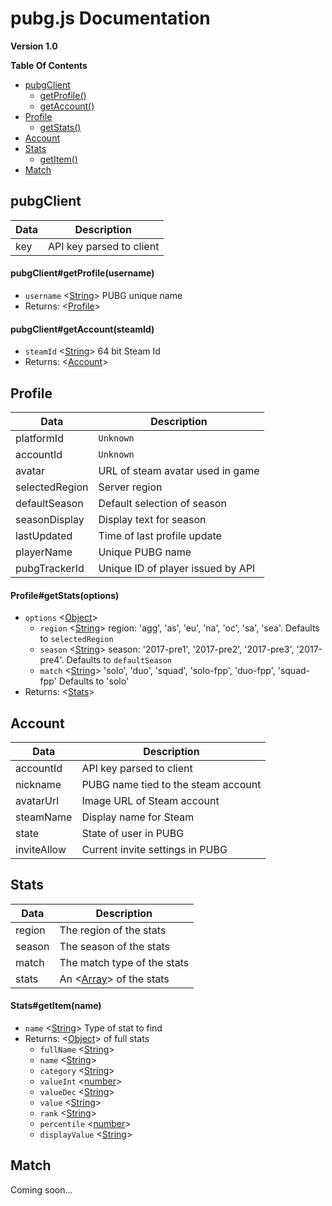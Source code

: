 # pubg.js Documentation
**Version 1.0**

**Table Of Contents**
- [pubgClient](#pubgClient)
    * [getProfile()](#pubgClientgetProfileusername)
    * [getAccount()](#pubgClientgetAccountsteamId)
- [Profile](#Profile)
    * [getStats()](#ProfilegetStatsoptions)
- [Account](#Account)
- [Stats](#Stats)
    * [getItem()](#StatsgetItemname)
- [Match](#Match)


## pubgClient
| Data | Description              |
|------|--------------------------|
| key  | API key parsed to client |

#### pubgClient#getProfile(username)
- `username` <[String]> PUBG unique name
- Returns: <[Profile]>

#### pubgClient#getAccount(steamId)
- `steamId` <[String]> 64 bit Steam Id
- Returns: <[Account]>

## Profile
| Data           | Description                       |
|----------------|-----------------------------------|
| platformId     | `Unknown`                         |
| accountId      | `Unknown`                         |
| avatar         | URL of steam avatar used in game  |
| selectedRegion | Server region                     |
| defaultSeason  | Default selection of season       |
| seasonDisplay  | Display text for season           |
| lastUpdated    | Time of last profile update       |
| playerName     | Unique PUBG name                  |
| pubgTrackerId  | Unique ID of player issued by API |

#### Profile#getStats(options)
- `options` <[Object]>
    - `region` <[String]> region: 'agg', 'as', 'eu', 'na', 'oc', 'sa', 'sea'. Defaults to `selectedRegion`
    - `season` <[String]> season: '2017-pre1', '2017-pre2', '2017-pre3', '2017-pre4'. Defaults to `defaultSeason`
    - `match` <[String]> 'solo', 'duo', 'squad', 'solo-fpp', 'duo-fpp', 'squad-fpp' Defaults to 'solo'
- Returns: <[Stats]>

## Account
| Data        | Description                         |
|-------------|-------------------------------------|
| accountId   | API key parsed to client            |
| nickname    | PUBG name tied to the steam account |
| avatarUrl   | Image URL of Steam account          |
| steamName   | Display name for Steam              |
| state       | State of user in PUBG               |
| inviteAllow | Current invite settings in PUBG     |

## Stats
| Data   | Description                 |
|--------|-----------------------------|
| region | The region of the stats     |
| season | The season of the stats     |
| match  | The match type of the stats |
| stats  | An <[Array]> of the stats   |

#### Stats#getItem(name)
- `name` <[String]> Type of stat to find
- Returns: <[Object]> of full stats
    - `fullName` <[String]>
    - `name` <[String]>
    - `category` <[String]>
    - `valueInt` <[number]>
    - `valueDec` <[String]>
    - `value` <[String]>
    - `rank` <[String]>
    - `percentile` <[number]>
    - `displayValue` <[String]>

## Match
Coming soon...


[String]: https://developer.mozilla.org/en-US/docs/Web/JavaScript/Reference/Global_Objects/String "String"
[Object]: https://developer.mozilla.org/en-US/docs/Web/JavaScript/Reference/Global_Objects/Object "Object"
[Array]: https://developer.mozilla.org/en-US/docs/Web/JavaScript/Reference/Global_Objects/Array "Array"
[number]: https://developer.mozilla.org/en-US/docs/Web/JavaScript/Data_structures#Number_type "Number"

[Profile]: #Profile "Profile"
[Account]: #Account "Account"
[Stats]: #Stats "Stats"
[Match]: #Match "Match"